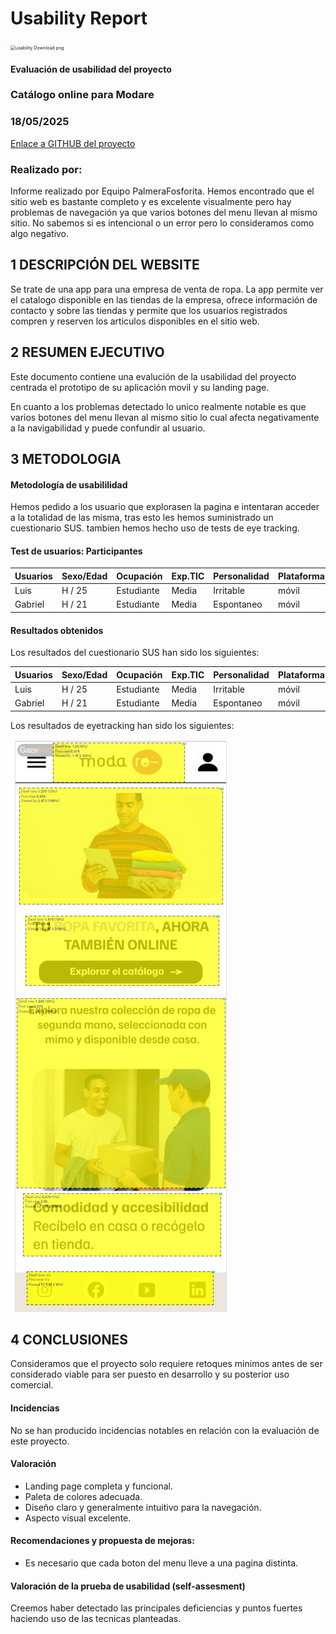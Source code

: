 # Usability Report



<img src="https://encrypted-tbn0.gstatic.com/images?q=tbn:ANd9GcRF017nhV-TFmNER2OM8UbXtdN6xwAKBYrv0i6onNfKu6Yn0BV0RK6aiOroeXl73LSY-B0&usqp=CAU" alt="usability Download png" style="zoom:50%;" />

#### Evaluación de usabilidad del proyecto 

### Catálogo online para Modare

### 18/05/2025






[Enlace a GITHUB del proyecto](https://github.com/DIU3-cristiancar/UX_CaseStudy)





### Realizado por:

Informe realizado por Equipo PalmeraFosforita. Hemos encontrado que el sitio web es bastante completo y es excelente visualmente pero hay problemas de navegación ya que varios botones del menu llevan al mismo sitio. No sabemos si es intencional o un error pero lo consideramos como algo negativo.











## 1 DESCRIPCIÓN DEL WEBSITE

Se trate de una app para una empresa de venta de ropa. La app permite ver el catalogo disponible en las tiendas de la empresa, ofrece información de contacto y sobre las tiendas y permite que los usuarios registrados compren y reserven los articulos disponibles en el sitio web.

 



## 2 RESUMEN EJECUTIVO

Este documento contiene una evalución de la usabilidad del proyecto centrada el prototipo de su aplicación movil y su landing page.

En cuanto a los problemas detectado lo unico realmente notable es que varios botones del menu llevan al mismo sitio lo cual afecta negativamente a la navigabilidad y puede confundir al usuario.










## 3 METODOLOGIA 

#### Metodología de usabililidad

Hemos pedido a los usuario que explorasen la pagina e intentaran acceder a la totalidad de las misma, tras esto les hemos suministrado un cuestionario SUS. tambien hemos hecho uso de tests de eye tracking.

#### Test de usuarios: Participantes

| Usuarios | Sexo/Edad     | Ocupación   |  Exp.TIC    | Personalidad | Plataforma
| ------------- | -------- | ----------- | ----------- | -----------  | ----------  
| Luis  | H / 25   | Estudiante     | Media        | Irritable    | móvil    
| Gabriel  | H / 21   | Estudiante  | Media       | Espontaneo     | móvil   

#### Resultados obtenidos



Los resultados del cuestionario SUS han sido los siguientes:

| Usuarios | Sexo/Edad     | Ocupación   |  Exp.TIC    | Personalidad | Plataforma | Puntuacion
| ------------- | -------- | ----------- | ----------- | -----------  | ---------- | ----------
| Luis  | H / 25   | Estudiante     | Media        | Irritable    | móvil      | 75
| Gabriel  | H / 21   | Estudiante  | Media       | Espontaneo     | móvil        | 85

Los resultados de eyetracking han sido los siguientes:

![Resultados](analisis_casoB.png)








## 4 CONCLUSIONES 

Consideramos que el proyecto solo requiere retoques minimos antes de ser considerado viable para ser puesto en desarrollo y su posterior uso comercial.

#### Incidencias

No se han producido incidencias notables en relación con la evaluación de este proyecto.

#### Valoración 

* Landing page completa y funcional.
* Paleta de colores adecuada.
* Diseño claro y generalmente intuitivo para la navegación.
* Aspecto visual excelente.



#### Recomendaciones y propuesta de mejoras: 

* Es necesario que cada boton del menu lleve a una pagina distinta. 


#### Valoración de la prueba de usabilidad (self-assesment)

Creemos haber detectado las principales deficiencias y puntos fuertes haciendo uso de las tecnicas planteadas.
